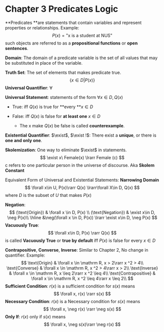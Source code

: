 # Chapter 3 Predicates Logic

**Predicates **are statements that contain variables and represent properties or relationships. Example:
$$
P(x)=\text{"x is a student at NUS"}
$$
such objects are referred to as a **propositional functions** or **open sentences**.

**Domain**: The domain of a predicate variable is the set of all values that may be substituted in place of the variable.

**Truth Set**: The set of elements that makes predicate true.
$$
\{x\in D| P(x)\}
$$
**Universal Quantifier**: $\forall$

**Universal Statement**: statements of the form $\forall x\in D, Q(x)$

- True: iff $Q(x)$ is true for **every **$x \in D$

- False: iff $Q(x)$ is false for **at least one** $x \in D$​
  - The x make $Q(x)$ be false is called **counterexample**.

**Existential Quantifier**: $\exist$, $\exist !$: There exist a **unique**, or there is **one and only one**.



**Skolemization**: One way to eliminate $\exist$ in statements. 
$$
\exist x\  Female(x) \lrarr Female (c)
$$
c refers to one particular person in the universe of discourse. Aka **Skolem Constant**



Equivalent Form of Universal and Existential Statements: **Narrowing Domain**
$$
\forall x\in U, P(x)\rarr Q(x) \lrarr\forall X\in D, Q(x)
$$
where $D$ is the subset of $U$ that makes $P(x)$



**Negation**:
$$
(\text{Origin}) & \forall x \in D, P(x) \\
(\text{Negation}) & \exist x\in D, \neg P(x)\\
\hline
&\neg(\forall x \in D, P(x)) \lrarr \exist x\in D, \neg P(x)
$$
**Vacuously True**: 
$$
\forall x\in D, P(x) \rarr Q(x)
$$
is called **Vacuously True** or **true by default** iff $P(x)$ is false for every $x\in D$



**Contrapositive**, **Converse**, **Inverse**: Similar to Chapter 2, No change in quantifier. Example:
$$
\text{Origin} & \forall x \in \mathrm R, x > 2\rarr x ^2 > 4\\
\text{Converse} & \forall x \in \mathrm R, x ^2 > 4\rarr x > 2\\
\text{Inverse} & \forall x \in \mathrm R, x \leq 2\rarr x ^2 \leq 4\\
\text{Contrapositive} & \forall x \in \mathrm R, x ^2 \leq 4\rarr x \leq 2\\
$$
**Sufficient Condition**: $r(x)$ is a sufficient condition for $s(x)$ means
$$
\forall x, r(x) \rarr s(x)
$$
**Necessary Condition**: $r(x)$ is a Necessary  condition for $s(x)$ means
$$
\forall x, \neg r(x) \rarr \neg s(x)
$$
**Only If**: $r(x)$ only if $s(x)$ means
$$
\forall x, \neg s(x)\rarr \neg r(x)
$$


